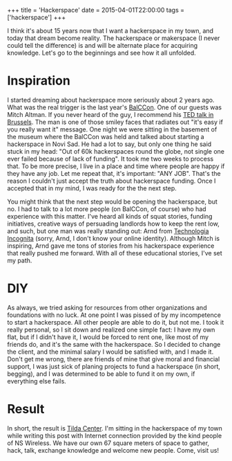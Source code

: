 +++
title = 'Hackerspace'
date = 2015-04-01T22:00:00
tags = ['hackerspace']
+++

I think it's about 15 years now that I want a hackerspace in my town, and today
that dream become reality. The hackerspace or makerspace (I never could tell
the difference) is and will be alternate place for acquiring knowledge.
Let's go to the beginnings and see how it all unfolded.

Inspiration
===========

I started dreaming about hackerspace more seriously about 2 years ago. What was
the real trigger is the last year's [BalCCon](https://2k14.balccon.org). One of
our guests was Mitch Altman. If you never heard of the guy, I recommend his [TED
talk in Brussels](https://www.youtube.com/watch?v=WkiX7R1-kaY). The man is one
of those smiley faces that radiates out "it's easy if you really want it"
message. One night we were sitting in the basement of the museum where the
BalCCon was held and talked about starting a hackerspace in Novi Sad. He had a
lot to say, but only one thing he said stuck in my head: "Out of 60k
hackerspaces round the globe, not single one ever failed because of lack of
funding". It took me two weeks to process that. To be more precise, I live in a
place and time where people are happy if they have any job. Let me repeat that,
it's important: "ANY JOB". That's the reason I couldn't just accept the truth
about hackerspace funding. Once I accepted that in my mind, I was ready for the
the next step.

You might think that the next step would be opening the hackerspace, but no. I
had to talk to a lot more people (on BalCCon, of course) who had experience with
this matter. I've heard all kinds of squat stories, funding initiatives,
creative ways of persuading landlords how to keep the rent low, and such, but
one man was really standing out: Arnd from
[Technologia Incognita](http://techinc.nl/) (sorry, Arnd, I don't know your
online identity). Although Mitch is inspiring, Arnd gave me tons of stories from
his hackerspace experience that really pushed me forward. With all of these
educational stories, I've set my path.

DIY
===

As always, we tried asking for resources from other organizations and
foundations with no luck. At one point I was pissed of by my incompetence to
start a hackerspace. All other people are able to do it, but not me. I took it
really personal, so I sit down and realized one simple fact: I have my own flat,
but if I didn't have it, I would be forced to rent one, like most of my friends
do, and it's the same with the hackerspace. So I decided to change the client,
and the minimal salary I would be satisfied with, and I made it. Don't get me
wrong, there are friends of mine that give moral and financial support, I was
just sick of planing projects to fund a hackerspace (in short, begging), and I
was determined to be able to fund it on my own, if everything else fails.

Result
======

In short, the result is [Tilda Center](http://tilda.center). I'm sitting in the
hackerspace of my town while writing this post with Internet connection provided
by the kind people of NS Wireless. We have our own 67 square meters of space to
gather, hack, talk, exchange knowledge and welcome new people. Come, visit us!

